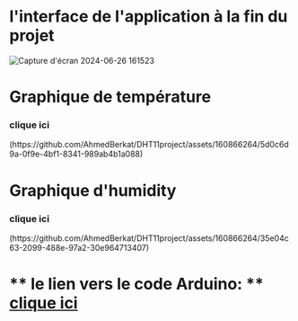 <h1>l'interface de l'application   à la fin du projet </h1>

![Capture d'écran 2024-06-26 161523](https://github.com/AhmedBerkat/DHT11project/assets/160866264/add2aac4-1fd0-4308-a46d-a628f24c61f6)

<h1>Graphique de température </h1>
<h3>clique ici</h3>
(https://github.com/AhmedBerkat/DHT11project/assets/160866264/5d0c6d9a-0f9e-4bf1-8341-989ab4b1a088)
<h1>Graphique d'humidity </h1>
<h3>clique ici</h3>
(https://github.com/AhmedBerkat/DHT11project/assets/160866264/35e04c63-2099-488e-97a2-30e964713407)
<br> 
<h1> ** le lien vers le code Arduino: ** <a href="https://github.com/AhmedBerkat/arduino-coed" >clique ici </a> </h1>

